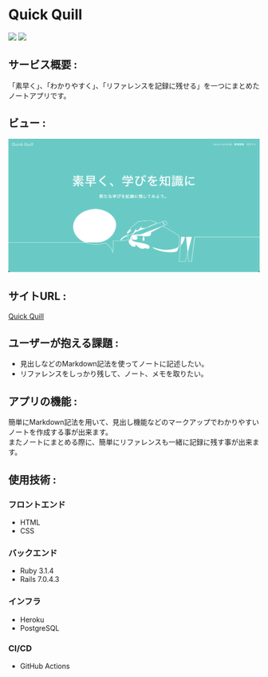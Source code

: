 # Quick Quill
![](https://img.shields.io/badge/Ruby-v3.1.4-red)
![](https://img.shields.io/badge/Rails-v7.0.4.3-red)
## サービス概要 :
「素早く」、「わかりやすく」、「リファレンスを記録に残せる」を一つにまとめたノートアプリです。

## ビュー :
<img src="app/assets/images/quick-quill-home-image.png">

## サイトURL :
[Quick Quill](https://quick-quill.herokuapp.com/)

## ユーザーが抱える課題 :
- 見出しなどのMarkdown記法を使ってノートに記述したい。
- リファレンスをしっかり残して、ノート、メモを取りたい。

## アプリの機能 :
簡単にMarkdown記法を用いて、見出し機能などのマークアップでわかりやすいノートを作成する事が出来ます。<br>
またノートにまとめる際に、簡単にリファレンスも一緒に記録に残す事が出来ます。

## 使用技術 :
### フロントエンド
- HTML
- CSS
### バックエンド
- Ruby 3.1.4
 - Rails 7.0.4.3
### インフラ
- Heroku
- PostgreSQL
### CI/CD
- GitHub Actions